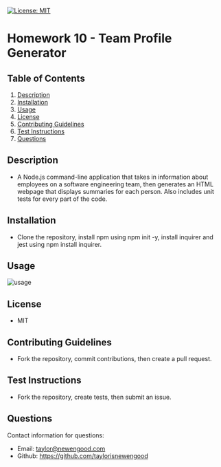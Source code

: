 [![License: MIT](https://img.shields.io/badge/License-MIT-yellow.svg)](https://opensource.org/licenses/MIT)
# Homework 10 - Team Profile Generator

## Table of Contents
  
1. [Description](#description)
2. [Installation](#installation)
3. [Usage](#usage)
4. [License](#license)
5. [Contributing Guidelines](#contributing-guidelines)
6. [Test Instructions](#test-instructions)
7. [Questions](#questions)
  
## Description

* A Node.js command-line application that takes in information about employees on a software engineering team, then generates an HTML webpage that displays summaries for each person. Also includes unit tests for every part of the code.

## Installation

* Clone the repository, install npm using npm init -y, install inquirer and jest using npm install inquirer.

## Usage

![usage](./images/usage.gif)

## License
  
* MIT
  
## Contributing Guidelines

* Fork the repository, commit contributions, then create a pull request.

## Test Instructions

* Fork the repository, create tests, then submit an issue. 
  
## Questions

Contact information for questions:

* Email: taylor@newengood.com
* Github: https://github.com/taylorisnewengood
  
  
